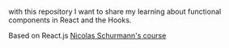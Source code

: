 with this repository I want to share my learning about functional components in React and the Hooks.

Based on React.js <a href="https://www.nicolas-schurmann.com/">Nicolas Schurmann's course<a> 



